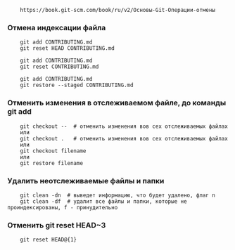 ```
    https://book.git-scm.com/book/ru/v2/Основы-Git-Операции-отмены
```

### Отмена индексации файла
```
    git add CONTRIBUTING.md
    git reset HEAD CONTRIBUTING.md
    
    git add CONTRIBUTING.md
    git reset CONTRIBUTING.md
    
    git add CONTRIBUTING.md
    git restore --staged CONTRIBUTING.md
```

### Отменить изменения в отслеживаемом файле, до команды git add
```
    git checkout --  # отменить изменения вов сех отслеживаемых файлах
    или
    git checkout .   # отменить изменения вов сех отслеживаемых файлах
    или 
    git checkout filename
    или 
    git restore filename    
```

### Удалить неотслеживаемые файлы и папки
```
    git clean -dn  # выведет информацию, что будет удалено, флаг n
    git clean -df  # удалит все файлы и папки, которые не проиндексированы, f - принудительно   
```

### Отменить git reset HEAD~3
```
    git reset HEAD@{1}
```
